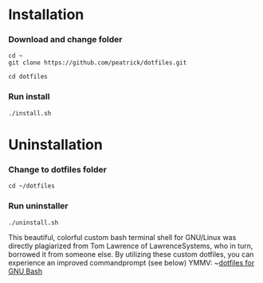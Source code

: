 # Installation
### Download and change folder
```
cd ~
git clone https://github.com/peatrick/dotfiles.git

cd dotfiles
```
### Run install
```
./install.sh
```

# Uninstallation

### Change to dotfiles folder
```
cd ~/dotfiles
```

### Run uninstaller
```
./uninstall.sh
```

This beautiful, colorful custom bash terminal shell for GNU/Linux was directly plagiarized from Tom Lawrence of LawrenceSystems, who in turn, borrowed it from someone else.  By utilizing these custom dotfiles, you can experience an improved commandprompt (see below) YMMV:
~[dotfiles for GNU Bash](https://i.imgur.com/tlCA0po.png "GNU Bash")
